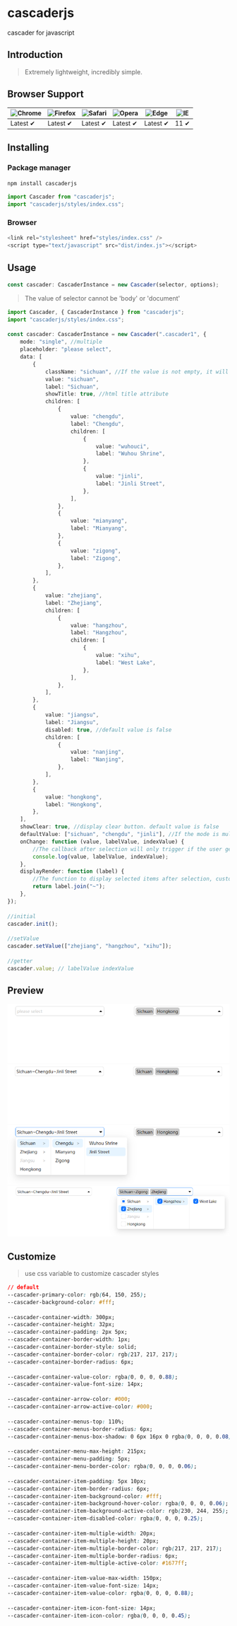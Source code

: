 # cascaderjs

cascader for javascript

## Introduction

> Extremely lightweight, incredibly simple.

## Browser Support

| ![Chrome](https://raw.githubusercontent.com/alrra/browser-logos/main/src/chrome/chrome_48x48.png) | ![Firefox](https://raw.githubusercontent.com/alrra/browser-logos/main/src/firefox/firefox_48x48.png) | ![Safari](https://raw.githubusercontent.com/alrra/browser-logos/main/src/safari/safari_48x48.png) | ![Opera](https://raw.githubusercontent.com/alrra/browser-logos/main/src/opera/opera_48x48.png) | ![Edge](https://raw.githubusercontent.com/alrra/browser-logos/main/src/edge/edge_48x48.png) | ![IE](https://raw.githubusercontent.com/alrra/browser-logos/master/src/archive/internet-explorer_9-11/internet-explorer_9-11_48x48.png) |
| --- | --- | --- | --- | --- | --- |
| Latest ✔ | Latest ✔ | Latest ✔ | Latest ✔ | Latest ✔ | 11 ✔ |

## Installing

### Package manager

```bash
npm install cascaderjs
```

```javascript
import Cascader from "cascaderjs";
import "cascaderjs/styles/index.css";
```

### Browser

```javascript
<link rel="stylesheet" href="styles/index.css" />
<script type="text/javascript" src="dist/index.js"></script>
```

## Usage

```typescript
const cascader: CascaderInstance = new Cascader(selector, options);
```

> The value of selector cannot be 'body' or 'document'

```typescript
import Cascader, { CascaderInstance } from "cascaderjs";
import "cascaderjs/styles/index.css";

const cascader: CascaderInstance = new Cascader(".cascader1", {
	mode: "single", //multiple
	placeholder: "please select",
	data: [
		{
			className: "sichuan", //If the value is not empty, it will be set to class
			value: "sichuan",
			label: "Sichuan",
			showTitle: true, //html title attribute
			children: [
				{
					value: "chengdu",
					label: "Chengdu",
					children: [
						{
							value: "wuhouci",
							label: "Wuhou Shrine",
						},
						{
							value: "jinli",
							label: "Jinli Street",
						},
					],
				},
				{
					value: "mianyang",
					label: "Mianyang",
				},
				{
					value: "zigong",
					label: "Zigong",
				},
			],
		},
		{
			value: "zhejiang",
			label: "Zhejiang",
			children: [
				{
					value: "hangzhou",
					label: "Hangzhou",
					children: [
						{
							value: "xihu",
							label: "West Lake",
						},
					],
				},
			],
		},
		{
			value: "jiangsu",
			label: "Jiangsu",
			disabled: true, //default value is false
			children: [
				{
					value: "nanjing",
					label: "Nanjing",
				},
			],
		},
		{
			value: "hongkong",
			label: "Hongkong",
		},
	],
	showClear: true, //display clear button. default value is false
	defaultValue: ["sichuan", "chengdu", "jinli"], //If the mode is multiple, a binary array must be used, for example: [['sichuan', 'chengdu', 'jinli']].
	onChange: function (value, labelValue, indexValue) {
		//The callback after selection will only trigger if the user genuinely clicks.
		console.log(value, labelValue, indexValue);
	},
	displayRender: function (label) {
		//The function to display selected items after selection, customizable by the user. default is label.join("/")
		return label.join("~");
	},
});

//initial
cascader.init();

//setValue
cascader.setValue(["zhejiang", "hangzhou", "xihu"]);

//getter
cascader.value; // labelValue indexValue
```

## Preview 
![preview-0](https://raw.githubusercontent.com/phaoer/Cascader/main/images/preview-0.png)
![preview-1](https://raw.githubusercontent.com/phaoer/Cascader/main/images/preview-1.png)
![preview-2](https://raw.githubusercontent.com/phaoer/Cascader/main/images/preview-2.png)
![preview-3](https://raw.githubusercontent.com/phaoer/Cascader/main/images/preview-3.png)

## Customize

> use css variable to customize cascader styles

```css
// default
--cascader-primary-color: rgb(64, 150, 255);
--cascader-background-color: #fff;

--cascader-container-width: 300px;
--cascader-container-height: 32px;
--cascader-container-padding: 2px 5px;
--cascader-container-border-width: 1px;
--cascader-container-border-style: solid;
--cascader-container-border-color: rgb(217, 217, 217);
--cascader-container-border-radius: 6px;

--cascader-container-value-color: rgba(0, 0, 0, 0.88);
--cascader-container-value-font-size: 14px;

--cascader-container-arrow-color: #000;
--cascader-container-arrow-active-color: #000;

--cascader-container-menus-top: 110%;
--cascader-container-menus-border-radius: 6px;
--cascader-container-menus-box-shadow: 0 6px 16px 0 rgba(0, 0, 0, 0.08), 0 3px 6px -4px rgba(0, 0, 0, 0.12), 0 9px 28px 8px rgba(0, 0, 0, 0.05);

--cascader-container-menu-max-height: 215px;
--cascader-container-menu-padding: 5px;
--cascader-container-menu-border-color: rgba(0, 0, 0, 0.06);

--cascader-container-item-padding: 5px 10px;
--cascader-container-item-border-radius: 6px;
--cascader-container-item-background-color: #fff;
--cascader-container-item-background-hover-color: rgba(0, 0, 0, 0.06);
--cascader-container-item-background-active-color: rgb(230, 244, 255);
--cascader-container-item-disabled-color: rgba(0, 0, 0, 0.25);

--cascader-container-item-multiple-width: 20px;
--cascader-container-item-multiple-height: 20px;
--cascader-container-item-multiple-border-color: rgb(217, 217, 217);
--cascader-container-item-multiple-border-radius: 6px;
--cascader-container-item-multiple-active-color: #1677ff;

--cascader-container-item-value-max-width: 150px;
--cascader-container-item-value-font-size: 14px;
--cascader-container-item-value-color: rgba(0, 0, 0, 0.88);

--cascader-container-item-icon-font-size: 14px;
--cascader-container-item-icon-color: rgba(0, 0, 0, 0.45);
```
